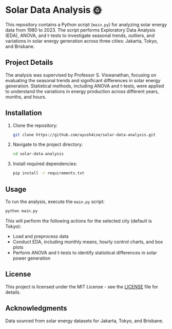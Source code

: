 # Solar Data Analysis 🌞

This repository contains a Python script (`main.py`) for analyzing solar energy data from 1980 to 2023. The script performs Exploratory Data Analysis (EDA), ANOVA, and t-tests to investigate seasonal trends, outliers, and variations in solar energy generation across three cities: Jakarta, Tokyo, and Brisbane.

## Project Details
The analysis was supervised by Professor S. Viswanathan, focusing on evaluating the seasonal trends and significant differences in solar energy generation. Statistical methods, including ANOVA and t-tests, were applied to understand the variations in energy production across different years, months, and hours.

## Installation

1. Clone the repository:
    ```bash
    git clone https://github.com/ayush4ise/solar-data-analysis.git
    ```

2. Navigate to the project directory:
    ```bash
    cd solar-data-analysis
    ```

3. Install required dependencies:
    ```bash
    pip install -r requirements.txt
    ```

## Usage

To run the analysis, execute the `main.py` script:

```bash
python main.py
```

This will perform the following actions for the selected city (default is Tokyo):
- Load and preprocess data
- Conduct EDA, including monthly means, hourly control charts, and box plots
- Perform ANOVA and t-tests to identify statistical differences in solar power generation

## License

This project is licensed under the MIT License - see the [LICENSE](LICENSE) file for details.

## Acknowledgments

Data sourced from solar energy datasets for Jakarta, Tokyo, and Brisbane.